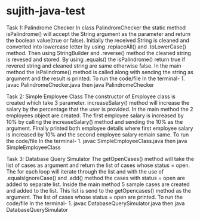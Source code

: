 # sujith-java-test
Task 1: Palindrome Checker 
In class PalindromChecker the static method isPalindrome() will accept the String argument as the parameter and return the boolean value(true or false).
Initially the received String is cleaned and converted into lowercase letter by using .replaceAll() and .toLowerCase() method. 
Then using StringBuilder and .reverse() method the cleaned string is revesed and stored. 
By using .equals() the isPalindrome() return true if revered string and cleaned string are same otherwise false.
In the main method the isPalindrome() method is called along with sending the string as argument and the result is printed.
To run the code/file 
      In the terminal- 1.    javac PalindromeChecker.java
                      then   java PalindromeChecker

Task 2: Simple Employee Class
The constructor of Employee class is created which take 3 parameter. 
increaseSalary() method  will increase the salary by the percentage that the user is provided. 
In the main method the 2 employees object are created.
The first employee salary is increased by 10% by calling the increaseSalary() method and sending the 10% as the argument.
Finally printed both employee details where first employee salary is increased by 10% and the second employee salary remain same.
To run the code/file 
      In the terminal- 1.    javac SimpleEmployeeClass.java
                      then   java SimpleEmployeeClass
                      
Task 3: Database Query Simulator
The getOpenCases() method will take the list of cases as argument and return the list of cases whose status = open.
The for each loop will iterate through the list and with the use of .equalsIgnoreCase() and .add() method the cases with status = open are added to separate list.
Inside the main method 5 sample cases are created and added to the list. 
This list is send to the getOpencases() method as the argument.
The list of cases whose status = open are printed.
To run the code/file 
      In the terminal- 1.    javac DatabaseQuerySimulator.java
                      then   java DatabaseQuerySimulator
